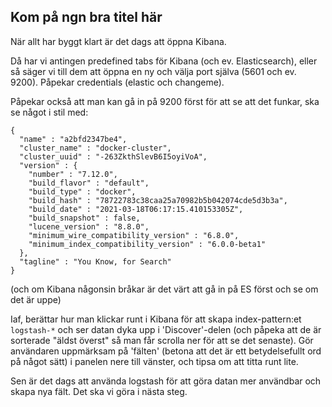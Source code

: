 <p></p>

## Kom på ngn bra titel här

När allt har byggt klart är det dags att öppna Kibana.

Då har vi antingen predefined tabs för Kibana (och ev. Elasticsearch), eller så säger vi till dem att öppna en ny och välja port själva (5601 och ev. 9200). Påpekar credentials (elastic och changeme).

Påpekar också att man kan gå in på 9200 först för att se att det funkar, ska se något i stil med:

```
{
  "name" : "a2bfd2347be4",
  "cluster_name" : "docker-cluster",
  "cluster_uuid" : "-263ZkthSlevB6I5oyiVoA",
  "version" : {
    "number" : "7.12.0",
    "build_flavor" : "default",
    "build_type" : "docker",
    "build_hash" : "78722783c38caa25a70982b5b042074cde5d3b3a",
    "build_date" : "2021-03-18T06:17:15.410153305Z",
    "build_snapshot" : false,
    "lucene_version" : "8.8.0",
    "minimum_wire_compatibility_version" : "6.8.0",
    "minimum_index_compatibility_version" : "6.0.0-beta1"
  },
  "tagline" : "You Know, for Search"
}
```

(och om Kibana någonsin bråkar är det värt att gå in på ES först och se om det är uppe)

Iaf, berättar hur man klickar runt i Kibana för att skapa index-pattern:et `logstash-*` och ser datan dyka upp i 'Discover'-delen (och påpeka att de är sorterade "äldst överst" så man får scrolla ner för att se det senaste). Gör användaren uppmärksam på 'fälten' (betona att det är ett betydelsefullt ord på något sätt) i panelen nere till vänster, och tipsa om att titta runt lite.

Sen är det dags att använda logstash för att göra datan mer användbar och skapa nya fält. Det ska vi göra i nästa steg.